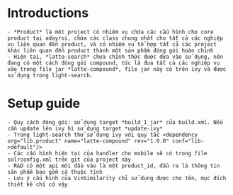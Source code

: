 # Introductions
	- *Product* là một project có nhiệm vụ chứa các cấu hình cho core product tại adayroi, chứa các class chung nhất cho tất cả các nghiệp vụ liên quan đến product, và có nhiệm vụ tổ hợp tất cả các project khác liên quan đến product thành một sản phẩm đóng gói hoàn chỉnh
	- Hiện tại, *latte-search* chưa chính thức được đưa vào sử dụng, nên đang có một cách đóng gói compound, tức là đưa tất cả các nghiệp vụ vào trong file jar *latte-compound*, file jar này có trên ivy và được sử dụng trong light-search.
	
# Setup guide
	- Quy cách đóng gói: sử dụng target *build_1_jar* của build.xml. Nếu cần update lên ivy hì sử dụng target *update-ivy*
	- Trong light-search thử sử dụng ivy với quy tắc <dependency org="lib.product" name="latte-compound" rev="1.0.0" conf="lib->default"/>
	- Các cấu hình hiện tại của handler cho mobile sẽ có trong file solrconfig.xml trên git của project này
	- R&D có một api mới đầu vào là một product_id, đầu ra là thông tin sản phẩm bao gồm cả thuộc tính
	- Lưu ý cấu hình của VinSimilarity chỉ sử dụng được cho tên, mục đích thiết kế chỉ có vậy